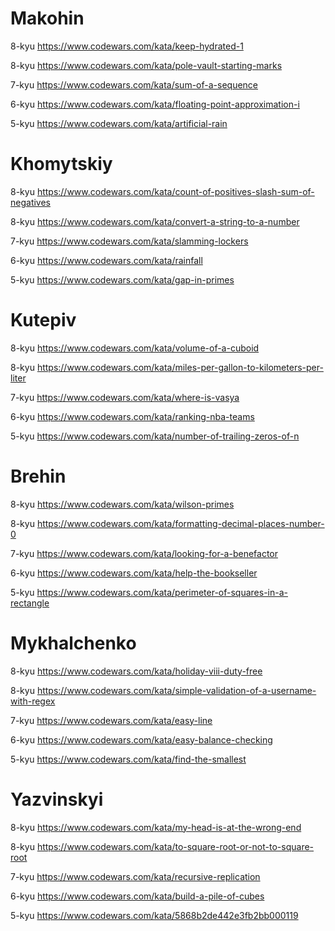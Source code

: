 <body>
<h1>Makohin</h1>

8-kyu
https://www.codewars.com/kata/keep-hydrated-1

8-kyu
https://www.codewars.com/kata/pole-vault-starting-marks

7-kyu
https://www.codewars.com/kata/sum-of-a-sequence

6-kyu
https://www.codewars.com/kata/floating-point-approximation-i

5-kyu
https://www.codewars.com/kata/artificial-rain


<h1>Khomytskiy</h1>

8-kyu
https://www.codewars.com/kata/count-of-positives-slash-sum-of-negatives

8-kyu
https://www.codewars.com/kata/convert-a-string-to-a-number

7-kyu
https://www.codewars.com/kata/slamming-lockers

6-kyu
https://www.codewars.com/kata/rainfall

5-kyu
https://www.codewars.com/kata/gap-in-primes


<h1>Kutepiv</h1>

8-kyu
https://www.codewars.com/kata/volume-of-a-cuboid

8-kyu
https://www.codewars.com/kata/miles-per-gallon-to-kilometers-per-liter

7-kyu
https://www.codewars.com/kata/where-is-vasya

6-kyu
https://www.codewars.com/kata/ranking-nba-teams

5-kyu
https://www.codewars.com/kata/number-of-trailing-zeros-of-n


<h1>Brehin </h1>

8-kyu
https://www.codewars.com/kata/wilson-primes

8-kyu
https://www.codewars.com/kata/formatting-decimal-places-number-0

7-kyu
https://www.codewars.com/kata/looking-for-a-benefactor

6-kyu
https://www.codewars.com/kata/help-the-bookseller

5-kyu
https://www.codewars.com/kata/perimeter-of-squares-in-a-rectangle


<h1>Mykhalchenko</h1>

8-kyu
https://www.codewars.com/kata/holiday-viii-duty-free

8-kyu
https://www.codewars.com/kata/simple-validation-of-a-username-with-regex

7-kyu
https://www.codewars.com/kata/easy-line

6-kyu
https://www.codewars.com/kata/easy-balance-checking

5-kyu
https://www.codewars.com/kata/find-the-smallest


<h1>Yazvinskyi</h1>

8-kyu
https://www.codewars.com/kata/my-head-is-at-the-wrong-end

8-kyu
https://www.codewars.com/kata/to-square-root-or-not-to-square-root

7-kyu
https://www.codewars.com/kata/recursive-replication

6-kyu
https://www.codewars.com/kata/build-a-pile-of-cubes

5-kyu
https://www.codewars.com/kata/5868b2de442e3fb2bb000119
</body>  

